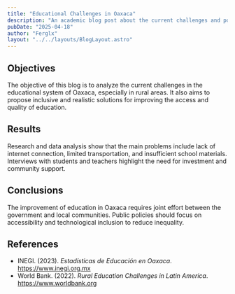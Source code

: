 ```yaml
---
title: "Educational Challenges in Oaxaca"
description: "An academic blog post about the current challenges and possible solutions in the education system of Oaxaca, Mexico."
pubDate: "2025-04-18"
author: "Ferglx"
layout: "../../layouts/BlogLayout.astro"
---
```


## Objectives

The objective of this blog is to analyze the current challenges in the educational system of Oaxaca, especially in rural areas. It also aims to propose inclusive and realistic solutions for improving the access and quality of education.

## Results

Research and data analysis show that the main problems include lack of internet connection, limited transportation, and insufficient school materials. Interviews with students and teachers highlight the need for investment and community support.

## Conclusions

The improvement of education in Oaxaca requires joint effort between the government and local communities. Public policies should focus on accessibility and technological inclusion to reduce inequality.

## References

- INEGI. (2023). *Estadísticas de Educación en Oaxaca*. https://www.inegi.org.mx
- World Bank. (2022). *Rural Education Challenges in Latin America*. https://www.worldbank.org
